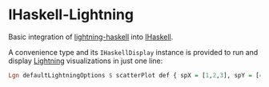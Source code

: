 IHaskell-Lightning
=======================

Basic integration of [lightning-haskell](http://hackage.haskell.org/package/lightning-haskell) into [IHaskell](http://hackage.haskell.org/package/ihaskell).

A convenience type and its `IHaskellDisplay` instance is provided to run and display [Lightning](http://lightning-viz.org/) visualizations in just one line:
```haskell
Lgn defaultLightningOptions $ scatterPlot def { spX = [1,2,3], spY = [4,1,2] }
```

